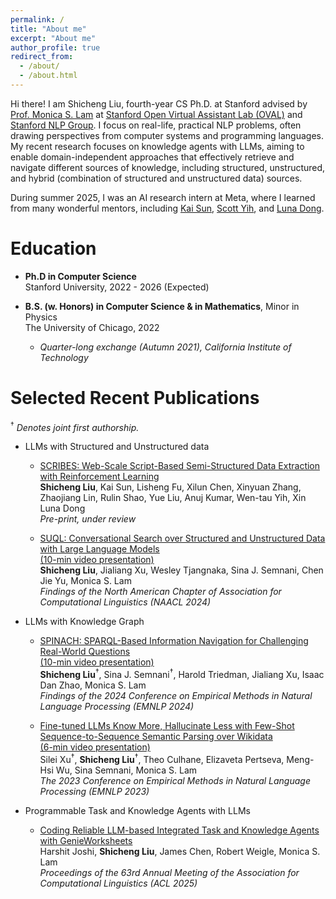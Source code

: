 ```yaml
---
permalink: /
title: "About me"
excerpt: "About me"
author_profile: true
redirect_from: 
  - /about/
  - /about.html
---
```


Hi there! I am Shicheng Liu, fourth-year CS Ph.D. at Stanford advised by [Prof. Monica S. Lam](https://suif.stanford.edu/~lam/) at [Stanford Open Virtual Assistant Lab (OVAL)](https://oval.cs.stanford.edu/) and [Stanford NLP Group](https://nlp.stanford.edu/). I focus on real-life, practical NLP problems, often drawing perspectives from computer systems and programming languages. My recent research focuses on knowledge agents with LLMs, aiming to enable domain-independent approaches that effectively retrieve and navigate different sources of knowledge, including structured, unstructured, and hybrid (combination of structured and unstructured data) sources.

During summer 2025, I was an AI research intern at Meta, where I learned from many wonderful mentors, including [Kai Sun](https://www.kaisun.org/), [Scott Yih](https://scottyih.org/), and [Luna Dong](https://lunadong.com/).

Education
======
* **Ph.D in Computer Science** <br />
Stanford University, 2022 - 2026 (Expected)

* **B.S. (w. Honors) in Computer Science & in Mathematics**, Minor in Physics <br />
The University of Chicago, 2022 
   - *Quarter-long exchange (Autumn 2021), California Institute of Technology*

Selected Recent Publications
======
<sup>†</sup> *Denotes joint first authorship.*
* LLMs with Structured and Unstructured data
  - [SCRIBES: Web-Scale Script-Based Semi-Structured Data Extraction with Reinforcement Learning](https://arxiv.org/pdf/2510.01832) <br /> **Shicheng Liu**, Kai Sun, Lisheng Fu, Xilun Chen, Xinyuan Zhang, Zhaojiang Lin, Rulin Shao, Yue Liu, Anuj Kumar, Wen-tau Yih, Xin Luna Dong <br />
  *Pre-print, under review* <br />

  - [SUQL: Conversational Search over Structured and Unstructured Data with Large Language Models](https://arxiv.org/abs/2311.09818) <br />
  [(10-min video presentation)](https://drive.google.com/file/d/1apBm1kzgMmijSFqgCBuwpjw23h7VdmQA/view?usp=sharing) <br />
  **Shicheng Liu**, Jialiang Xu, Wesley Tjangnaka, Sina J. Semnani, Chen Jie Yu, Monica S. Lam <br />
  *Findings of the North American Chapter of Association for Computational Linguistics (NAACL 2024)* <br />

* LLMs with Knowledge Graph
  - [SPINACH: SPARQL-Based Information Navigation for Challenging Real-World Questions](https://arxiv.org/abs/2407.11417) <br />
  [(10-min video presentation)](https://drive.google.com/file/d/1cAirGdcAuRSng4G9r-b_72-07yZG44_P/view?usp=drive_link) <br />
  **Shicheng Liu**<sup>†</sup>, Sina J. Semnani<sup>†</sup>, Harold Triedman, Jialiang Xu, Isaac Dan Zhao, Monica S. Lam <br />
  *Findings of the 2024 Conference on Empirical Methods in Natural Language Processing (EMNLP 2024)* <br />

  - [Fine-tuned LLMs Know More, Hallucinate Less with Few-Shot Sequence-to-Sequence Semantic Parsing over Wikidata](https://arxiv.org/abs/2305.14202) <br />
  [(6-min video presentation)](https://drive.google.com/file/d/1QwobWmW9sGAvqi4aWwh5ht3DdDcOLu8Q/view?usp=sharing) <br />
  Silei Xu<sup>†</sup>, **Shicheng Liu**<sup>†</sup>, Theo Culhane, Elizaveta Pertseva, Meng-Hsi Wu, Sina Semnani, Monica S. Lam <br />
  *The 2023 Conference on Empirical Methods in Natural Language Processing (EMNLP 2023)* <br />

* Programmable Task and Knowledge Agents with LLMs
  - [Coding Reliable LLM-based Integrated Task and Knowledge Agents with GenieWorksheets](https://arxiv.org/abs/2407.05674) <br />
  Harshit Joshi, **Shicheng Liu**, James Chen, Robert Weigle, Monica S. Lam <br />
  *Proceedings of the 63rd Annual Meeting of the Association for Computational Linguistics (ACL 2025)*